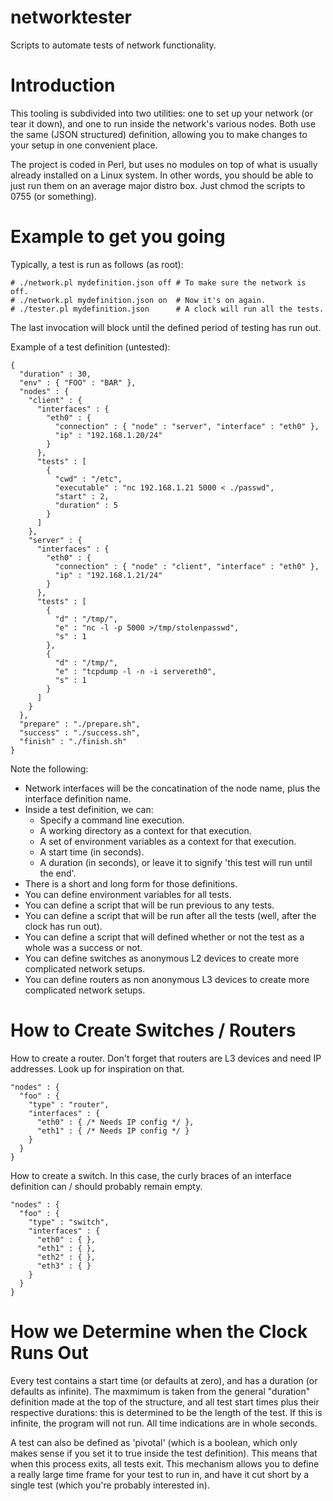 # networktester
Scripts to automate tests of network functionality.

# Introduction

This tooling is subdivided into two utilities: one to set up your
network (or tear it down), and one to run inside the network's various
nodes. Both use the same (JSON structured) definition, allowing you
to make changes to your setup in one convenient place.

The project is coded in Perl, but uses no modules on top of what is
usually already installed on a Linux system. In other words, you
should be able to just run them on an average major distro box.
Just chmod the scripts to 0755 (or something).

# Example to get you going

Typically, a test is run as follows (as root):

    # ./network.pl mydefinition.json off # To make sure the network is off.
    # ./network.pl mydefinition.json on  # Now it's on again.
    # ./tester.pl mydefinition.json      # A clock will run all the tests.

The last invocation will block until the defined period of testing
has run out.

Example of a test definition (untested):

    {
      "duration" : 30,
      "env" : { "FOO" : "BAR" },
      "nodes" : {
        "client" : {
          "interfaces" : {
            "eth0" : {
              "connection" : { "node" : "server", "interface" : "eth0" },
              "ip" : "192.168.1.20/24"
            }
          },
          "tests" : [
            {
              "cwd" : "/etc",
              "executable" : "nc 192.168.1.21 5000 < ./passwd",
              "start" : 2,
              "duration" : 5
            }
          ]
        },
        "server" : {
          "interfaces" : {
            "eth0" : {
              "connection" : { "node" : "client", "interface" : "eth0" },
              "ip" : "192.168.1.21/24"
            }
          },
          "tests" : [
            {
              "d" : "/tmp/",
              "e" : "nc -l -p 5000 >/tmp/stolenpasswd",
              "s" : 1
            },
            {
              "d" : "/tmp/",
              "e" : "tcpdump -l -n -i servereth0",
              "s" : 1
            }
          ]
        }
      },
      "prepare" : "./prepare.sh",
      "success" : "./success.sh",
      "finish" : "./finish.sh"
    }

Note the following:

- Network interfaces will be the concatination of the
  node name, plus the interface definition name.
- Inside a test definition, we can:
  - Specify a command line execution.
  - A working directory as a context for that execution.
  - A set of environment variables as a context for that execution.
  - A start time (in seconds).
  - A duration (in seconds), or leave it to signify 'this test will run
    until the end'.
- There is a short and long form for those definitions.
- You can define environment variables for all tests.
- You can define a script that will be run previous to any tests.
- You can define a script that will be run after all the tests
  (well, after the clock has run out).
- You can define a script that will defined whether or not the
  test as a whole was a success or not.
- You can define switches as anonymous L2 devices to create more
  complicated network setups.
- You can define routers as non anonymous L3 devices to create more
  complicated network setups.

# How to Create Switches / Routers

How to create a router. Don't forget that routers are L3 devices
and need IP addresses. Look up for inspiration on that.

    "nodes" : {
      "foo" : {
        "type" : "router",
        "interfaces" : {
          "eth0" : { /* Needs IP config */ },
          "eth1" : { /* Needs IP config */ }
        }
      }
    }

How to create a switch. In this case, the curly braces of an
interface definition can / should probably remain empty.

    "nodes" : {
      "foo" : {
        "type" : "switch",
        "interfaces" : {
          "eth0" : { },
          "eth1" : { },
          "eth2" : { },
          "eth3" : { }
        }
      }
    }

# How we Determine when the Clock Runs Out

Every test contains a start time (or defaults at zero), and has a
duration (or defaults as infinite). The maxmimum is taken from the
general "duration" definition made at the top of the structure, and
all test start times plus their respective durations: this is determined
to be the length of the test. If this is infinite, the program will
not run. All time indications are in whole seconds.

A test can also be defined as 'pivotal' (which is a boolean, which only
makes sense if you set it to true inside the test definition). This
means that when this process exits, all tests exit. This mechanism allows
you to define a really large time frame for your test to run in, and
have it cut short by a single test (which you're probably interested in).
